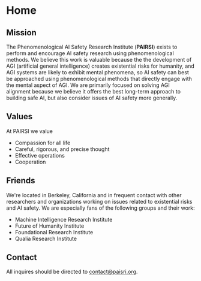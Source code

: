# Home

## Mission

The Phenomenological AI Safety Research Institute (**PAIRSI**) exists to perform and encourage AI safety research using phenomenological methods. We believe this work is valuable because the the development of AGI (artificial general intelligence) creates existential risks for humanity, and AGI systems are likely to exhibit mental phenomena, so AI safety can best be approached using phenomenological methods that directly engage with the mental aspect of AGI. We are primarily focused on solving AGI alignment because we believe it offers the best long-term approach to building safe AI, but also consider issues of AI safety more generally.

## Values

At PAIRSI we value

* Compassion for all life
* Careful, rigorous, and precise thought
* Effective operations
* Cooperation

## Friends

We're located in Berkeley, California and in frequent contact with other researchers and organizations working on issues related to existential risks and AI safety. We are especially fans of the following groups and their work:

* Machine Intelligence Research Institute
* Future of Humanity Institute
* Foundational Research Institute
* Qualia Research Institute

## Contact

All inquires should be directed to contact@paisri.org.
